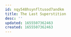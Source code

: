 ```yaml
---
id: nqy548hsynfltusod7andkm
title: The Last Superstition
desc: ''
updated: 1655507362463
created: 1655507362463
---
```


